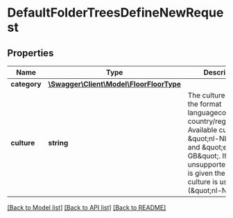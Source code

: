 # DefaultFolderTreesDefineNewRequest

## Properties
Name | Type | Description | Notes
------------ | ------------- | ------------- | -------------
**category** | [**\Swagger\Client\Model\FloorFloorType**](FloorFloorType.md) |  | 
**culture** | **string** | The culture name in the format languagecode2-country/regioncode2. Available cultures: \&quot;nl-NL\&quot; and \&quot;en-GB\&quot;. If no or an unsupported culture is given the default culture is used (\&quot;nl-NL\&quot;). | [optional] 

[[Back to Model list]](../README.md#documentation-for-models) [[Back to API list]](../README.md#documentation-for-api-endpoints) [[Back to README]](../README.md)


